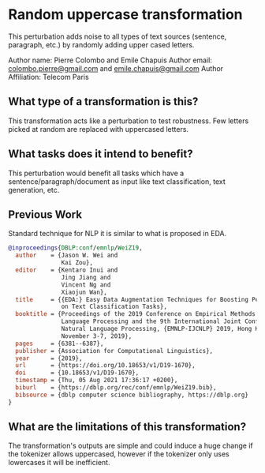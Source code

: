 # Random uppercase transformation
This perturbation adds noise to all types of text sources (sentence, paragraph, etc.) by randomly adding upper cased letters.

Author name: Pierre Colombo and Emile Chapuis
Author email: colombo.pierre@gmail.com and emile.chapuis@gmail.com
Author Affiliation: Telecom Paris

## What type of a transformation is this?
This transformation acts like a perturbation to test robustness. Few letters picked at random are replaced with uppercased letters.

## What tasks does it intend to benefit?
This perturbation would benefit all tasks which have a sentence/paragraph/document as input like text classification,
text generation, etc.

## Previous Work
Standard technique for NLP it is similar to what is proposed in EDA.

```bibtex
@inproceedings{DBLP:conf/emnlp/WeiZ19,
  author    = {Jason W. Wei and
               Kai Zou},
  editor    = {Kentaro Inui and
               Jing Jiang and
               Vincent Ng and
               Xiaojun Wan},
  title     = {{EDA:} Easy Data Augmentation Techniques for Boosting Performance
               on Text Classification Tasks},
  booktitle = {Proceedings of the 2019 Conference on Empirical Methods in Natural
               Language Processing and the 9th International Joint Conference on
               Natural Language Processing, {EMNLP-IJCNLP} 2019, Hong Kong, China,
               November 3-7, 2019},
  pages     = {6381--6387},
  publisher = {Association for Computational Linguistics},
  year      = {2019},
  url       = {https://doi.org/10.18653/v1/D19-1670},
  doi       = {10.18653/v1/D19-1670},
  timestamp = {Thu, 05 Aug 2021 17:36:17 +0200},
  biburl    = {https://dblp.org/rec/conf/emnlp/WeiZ19.bib},
  bibsource = {dblp computer science bibliography, https://dblp.org}
}
```
## What are the limitations of this transformation?
The transformation's outputs are simple and could induce a huge change if the tokenizer allows uppercased, however if the tokenizer only uses lowercases it will be inefficient.
